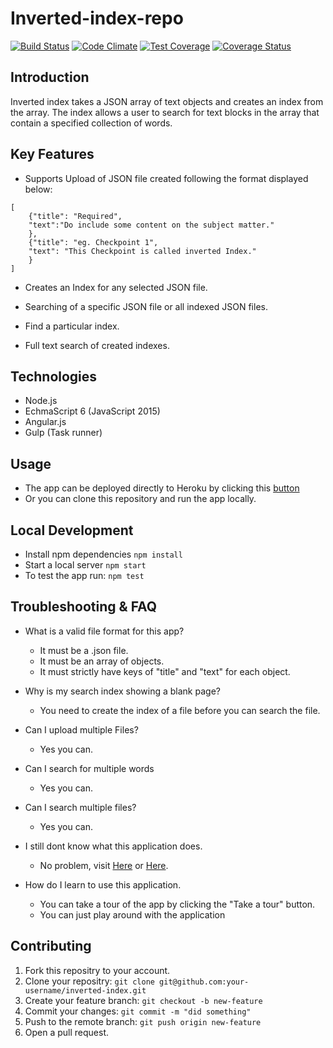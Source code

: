 # Inverted-index-repo
[![Build Status](https://travis-ci.org/andela-jomadoye/Inverted-index-repo.svg?branch=master)](https://travis-ci.org/andela-jomadoye/Inverted-index-repo) [![Code Climate](https://codeclimate.com/github/andela-jomadoye/Inverted-index-repo/badges/gpa.svg)](https://codeclimate.com/github/andela-jomadoye/Inverted-index-repo) [![Test Coverage](https://codeclimate.com/github/andela-jomadoye/Inverted-index-repo/badges/issue_count.svg)](https://codeclimate.com/github/andela-jomadoye/Inverted-index-repo) [![Coverage Status](https://coveralls.io/repos/github/andela-jomadoye/Inverted-index-repo/badge.svg)](https://coveralls.io/github/andela-jomadoye/Inverted-index-repo)

## Introduction
Inverted index takes a JSON array of text objects and creates an index from the array. The index allows a user to search for text blocks in the array that contain a specified collection of words.

## Key Features

* Supports Upload of JSON file created following the format displayed below:

```
[
    {"title": "Required",
    "text":"Do include some content on the subject matter."
    },
    {"title": "eg. Checkpoint 1",
    "text": "This Checkpoint is called inverted Index."
    }
]
```

* Creates an Index for any selected JSON file.

* Searching of a specific JSON file or all indexed JSON files.
* Find a particular index.
* Full text search of created indexes.

## Technologies
- Node.js
- EchmaScript 6 (JavaScript 2015)
- Angular.js
- Gulp (Task runner)

## Usage
  - The app can be deployed directly to Heroku by clicking this  [button](https://slimjed.github.io/)
  - Or you can clone this repository and run the app locally.

## Local Development
- Install npm dependencies `npm install`
- Start a local server `npm start`
- To test the app run: `npm test`

## Troubleshooting & FAQ
- What is a valid file format for this app?
    - It must be a .json file.
    - It must be an array of objects.
    - It must strictly have keys of "title" and "text" for each object.

- Why is my search index showing a blank page?
    - You need to create the index of a file before you can search the file.

- Can I upload multiple Files?
    - Yes you can.

- Can I search for multiple words
    - Yes you can.

- Can I search multiple files?
    - Yes you can.

- I still dont know what this application does.
    - No problem, visit [Here](https://en.wikipedia.org/wiki/Inverted_index) or [Here](https://www.elastic.co/guide/en/elasticsearch/guide/current/inverted-index.html).

- How do I learn to use this application.
    - You can take a tour of the app by clicking the "Take a tour" button.
    - You can just play around with the application

## Contributing
1. Fork this repositry to your account.
1. Clone your repositry: `git clone git@github.com:your-username/inverted-index.git`
1. Create your feature branch: `git checkout -b new-feature`
1. Commit your changes: `git commit -m "did something"`
1. Push to the remote branch: `git push origin new-feature`
1. Open a pull request.
